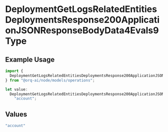 # DeploymentGetLogsRelatedEntitiesDeploymentsResponse200ApplicationJSONResponseBodyData4Evals9Type

## Example Usage

```typescript
import {
  DeploymentGetLogsRelatedEntitiesDeploymentsResponse200ApplicationJSONResponseBodyData4Evals9Type,
} from "@orq-ai/node/models/operations";

let value:
  DeploymentGetLogsRelatedEntitiesDeploymentsResponse200ApplicationJSONResponseBodyData4Evals9Type =
    "account";
```

## Values

```typescript
"account"
```